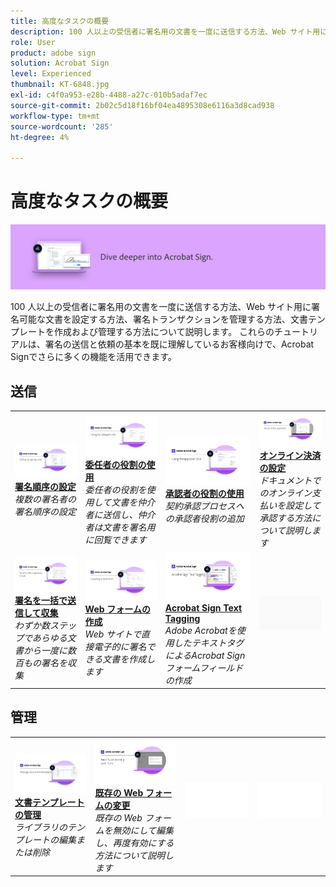 ```yaml
---
title: 高度なタスクの概要
description: 100 人以上の受信者に署名用の文書を一度に送信する方法、Web サイト用に署名可能な文書を設定する方法、署名トランザクションを管理する方法、文書テンプレートを作成および管理する方法について説明します。
role: User
product: adobe sign
solution: Acrobat Sign
level: Experienced
thumbnail: KT-6848.jpg
exl-id: c4f0a953-e28b-4488-a27c-010b5adaf7ec
source-git-commit: 2b02c5d18f16bf04ea4895308e6116a3d8cad938
workflow-type: tm+mt
source-wordcount: '285'
ht-degree: 4%

---
```


# 高度なタスクの概要

![高度な画像への署名](../assets/Hero-Advanced.png)

100 人以上の受信者に署名用の文書を一度に送信する方法、Web サイト用に署名可能な文書を設定する方法、署名トランザクションを管理する方法、文書テンプレートを作成および管理する方法について説明します。 これらのチュートリアルは、署名の送信と依頼の基本を既に理解しているお客様向けで、Acrobat Signでさらに多くの機能を活用できます。

## 送信

<table style="table-layout:fixed">
<tr>
  <td>
    <a href="setting-up-routing.md">
      <img alt="署名順序の設定" src="../assets/Routing.png">
    </a>
    <div>
    <a href="setting-up-routing.md"><strong>署名順序の設定</strong></a>
    </div>
    <em>複数の署名者の署名順序の設定</em>
    <br>
  </td>
  <td>
    <a href="delegate-signature.md">
      <img alt="他のユーザーへの委任" src="../assets/Delegating.png" />
    </a>  
    <div>
    <a href="delegate-signature.md"><strong>委任者の役割の使用</strong></a>
    </div>
    <em>委任者の役割を使用して文書を仲介者に送信し、仲介者は文書を署名用に回覧できます</em>
    <br>
  </td>
  <td>
    <a href="add-an-approver.md">
      <img alt="承認者の役割の使用" src="../assets/Approver.png" />
    </a>
    <div>
    <a href="add-an-approver.md"><strong>承認者の役割の使用</strong></a>
    </div>
    <em>契約承認プロセスへの承認者役割の追加</em>
    <br>
  </td>
  <td>
    <a href="set-up-online-payments.md">
      <img alt="オンライン決済の設定" src="../assets/Payments.png" />
    </a>
    <div>
    <a href="set-up-online-payments.md"><strong>オンライン決済の設定</strong></a>
    </div>
    <em>ドキュメントでのオンライン支払いを設定して承認する方法について説明します</em>
    <br>
  </td>
</tr>
<tr>
 <td>
    <a href="megasign.md">
      <img alt="署名を一括で送信して収集" src="../assets/Megasign.png" />
    </a>
    <div>
    <a href="megasign.md"><strong>署名を一括で送信して収集</strong></a>
    </div>
    <em>わずか数ステップであらゆる文書から一度に数百もの署名を収集</em>
    <br>
  </td>
  <td>
    <a href="webform.md">
      <img alt="Web フォームの作成" src="../assets/Webform.png" />
    </a>
    <div>
    <a href="webform.md"><strong>Web フォームの作成</strong></a>
    </div>
    <em>Web サイトで直接電子的に署名できる文書を作成します</em>
    <br>
  </td>
  <td>
    <a href="adobe-sign-text-tagging.md">
      <img alt="Acrobat Sign Text Tagging" src="../assets/Text-Tagging.png" />
  </a>
    <div>
    <a href="adobe-sign-text-tagging.md"><strong>Acrobat Sign Text Tagging</strong></a>
    </div>
    <em>Adobe Acrobatを使用したテキストタグによるAcrobat Signフォームフィールドの作成</em>
    <br>
  </td>
  <td>
    <img alt="スペーサー" src="../assets/Grayspacer.png" />
    <div>
    <br>
  </td>
</tr>
</table>

## 管理

<table style="table-layout:fixed">
<tr>
  <td>
    <a href="edit-a-template.md">
      <img alt="文書テンプレートの管理" src="../assets/ManageTemplate.png" />
    </a>
    <div>
    <a href="edit-a-template.md"><strong>文書テンプレートの管理</strong></a>
    </div>
    <em>ライブラリのテンプレートの編集または削除</em>
    <br>
  </td>
  <td>
    <a href="modify-webform.md">
      <img alt="既存の Web フォームの変更" src="../assets/Modifywebform.png" />
    </a>
    <div>
    <a href="modify-webform.md"><strong>既存の Web フォームの変更</strong></a>
    </div>
    <em>既存の Web フォームを無効にして編集し、再度有効にする方法について説明します</em>
    <br>
  </td>  
  <td>
    <img alt="スペーサー" src="../assets/Whitespacer.png" />
    <div>
    <br>
  </td>
  <td>
    <img alt="スペーサー" src="../assets/Whitespacer.png" />
    <div>
    <br>
  </td>
</tr>
</table>
